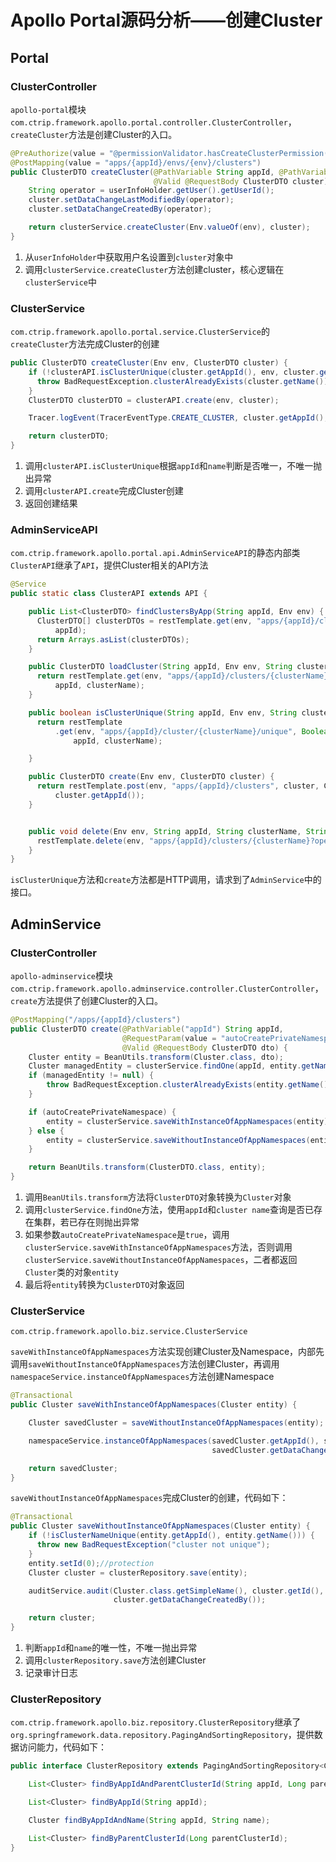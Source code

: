 # Apollo Portal源码分析——创建Cluster

## Portal

### ClusterController

`apollo-portal`模块`com.ctrip.framework.apollo.portal.controller.ClusterController`，`createCluster`方法是创建Cluster的入口。

```java
@PreAuthorize(value = "@permissionValidator.hasCreateClusterPermission(#appId)")
@PostMapping(value = "apps/{appId}/envs/{env}/clusters")
public ClusterDTO createCluster(@PathVariable String appId, @PathVariable String env,
                                @Valid @RequestBody ClusterDTO cluster) {
    String operator = userInfoHolder.getUser().getUserId();
    cluster.setDataChangeLastModifiedBy(operator);
    cluster.setDataChangeCreatedBy(operator);

    return clusterService.createCluster(Env.valueOf(env), cluster);
}
```

1. 从`userInfoHolder`中获取用户名设置到`cluster`对象中
2. 调用`clusterService.createCluster`方法创建cluster，核心逻辑在`clusterService`中

### ClusterService

`com.ctrip.framework.apollo.portal.service.ClusterService`的`createCluster`方法完成Cluster的创建

```java
public ClusterDTO createCluster(Env env, ClusterDTO cluster) {
    if (!clusterAPI.isClusterUnique(cluster.getAppId(), env, cluster.getName())) {
      throw BadRequestException.clusterAlreadyExists(cluster.getName());
    }
    ClusterDTO clusterDTO = clusterAPI.create(env, cluster);

    Tracer.logEvent(TracerEventType.CREATE_CLUSTER, cluster.getAppId(), "0", cluster.getName());

    return clusterDTO;
}
```

1. 调用`clusterAPI.isClusterUnique`根据`appId`和`name`判断是否唯一，不唯一抛出异常
2. 调用`clusterAPI.create`完成Cluster创建
3. 返回创建结果

### AdminServiceAPI

`com.ctrip.framework.apollo.portal.api.AdminServiceAPI`的静态内部类`ClusterAPI`继承了`API`，提供Cluster相关的API方法

```java
@Service
public static class ClusterAPI extends API {

    public List<ClusterDTO> findClustersByApp(String appId, Env env) {
      ClusterDTO[] clusterDTOs = restTemplate.get(env, "apps/{appId}/clusters", ClusterDTO[].class,
          appId);
      return Arrays.asList(clusterDTOs);
    }

    public ClusterDTO loadCluster(String appId, Env env, String clusterName) {
      return restTemplate.get(env, "apps/{appId}/clusters/{clusterName}", ClusterDTO.class,
          appId, clusterName);
    }

    public boolean isClusterUnique(String appId, Env env, String clusterName) {
      return restTemplate
          .get(env, "apps/{appId}/cluster/{clusterName}/unique", Boolean.class,
              appId, clusterName);

    }

    public ClusterDTO create(Env env, ClusterDTO cluster) {
      return restTemplate.post(env, "apps/{appId}/clusters", cluster, ClusterDTO.class,
          cluster.getAppId());
    }


    public void delete(Env env, String appId, String clusterName, String operator) {
      restTemplate.delete(env, "apps/{appId}/clusters/{clusterName}?operator={operator}", appId, clusterName, operator);
    }
}
```

`isClusterUnique`方法和`create`方法都是HTTP调用，请求到了`AdminService`中的接口。

## AdminService

### ClusterController

`apollo-adminservice`模块`com.ctrip.framework.apollo.adminservice.controller.ClusterController`，`create`方法提供了创建Cluster的入口。

```java
@PostMapping("/apps/{appId}/clusters")
public ClusterDTO create(@PathVariable("appId") String appId,
                         @RequestParam(value = "autoCreatePrivateNamespace", defaultValue = "true") boolean autoCreatePrivateNamespace,
                         @Valid @RequestBody ClusterDTO dto) {
    Cluster entity = BeanUtils.transform(Cluster.class, dto);
    Cluster managedEntity = clusterService.findOne(appId, entity.getName());
    if (managedEntity != null) {
        throw BadRequestException.clusterAlreadyExists(entity.getName());
    }

    if (autoCreatePrivateNamespace) {
        entity = clusterService.saveWithInstanceOfAppNamespaces(entity);
    } else {
        entity = clusterService.saveWithoutInstanceOfAppNamespaces(entity);
    }

    return BeanUtils.transform(ClusterDTO.class, entity);
}
```

1. 调用`BeanUtils.transform`方法将`ClusterDTO`对象转换为`Cluster`对象
2. 调用`clusterService.findOne`方法，使用`appId`和`cluster name`查询是否已存在集群，若已存在则抛出异常
3. 如果参数`autoCreatePrivateNamespace`是`true`，调用`clusterService.saveWithInstanceOfAppNamespaces`方法，否则调用`clusterService.saveWithoutInstanceOfAppNamespaces`，二者都返回`Cluster`类的对象`entity`
4. 最后将`entity`转换为`ClusterDTO`对象返回

### ClusterService

`com.ctrip.framework.apollo.biz.service.ClusterService`

`saveWithInstanceOfAppNamespaces`方法实现创建Cluster及Namespace，内部先调用`saveWithoutInstanceOfAppNamespaces`方法创建Cluster，再调用`namespaceService.instanceOfAppNamespaces`方法创建Namespace

```java
@Transactional
public Cluster saveWithInstanceOfAppNamespaces(Cluster entity) {

    Cluster savedCluster = saveWithoutInstanceOfAppNamespaces(entity);

    namespaceService.instanceOfAppNamespaces(savedCluster.getAppId(), savedCluster.getName(),
                                             savedCluster.getDataChangeCreatedBy());

    return savedCluster;
}
```

`saveWithoutInstanceOfAppNamespaces`完成Cluster的创建，代码如下：

```java
@Transactional
public Cluster saveWithoutInstanceOfAppNamespaces(Cluster entity) {
    if (!isClusterNameUnique(entity.getAppId(), entity.getName())) {
      throw new BadRequestException("cluster not unique");
    }
    entity.setId(0);//protection
    Cluster cluster = clusterRepository.save(entity);

    auditService.audit(Cluster.class.getSimpleName(), cluster.getId(), Audit.OP.INSERT,
                       cluster.getDataChangeCreatedBy());

    return cluster;
}
```

1. 判断`appId`和`name`的唯一性，不唯一抛出异常
2. 调用`clusterRepository.save`方法创建Cluster
3. 记录审计日志

### ClusterRepository

`com.ctrip.framework.apollo.biz.repository.ClusterRepository`继承了`org.springframework.data.repository.PagingAndSortingRepository`，提供数据访问能力，代码如下：

```java
public interface ClusterRepository extends PagingAndSortingRepository<Cluster, Long> {

    List<Cluster> findByAppIdAndParentClusterId(String appId, Long parentClusterId);

    List<Cluster> findByAppId(String appId);

    Cluster findByAppIdAndName(String appId, String name);

    List<Cluster> findByParentClusterId(Long parentClusterId);
}
```